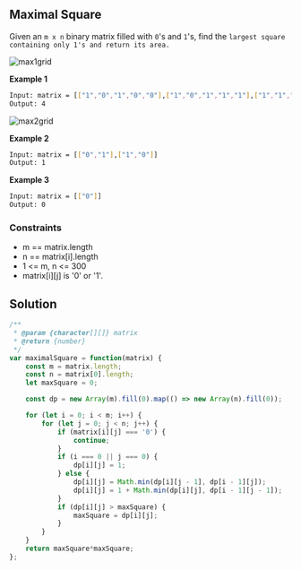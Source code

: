 
##  Maximal Square

Given an ```m x n``` binary matrix filled with ```0```'s and ```1```'s, find the ```largest square containing only 1's and return its area.```

 ![max1grid](https://github.com/surshreya/leetcode-150/assets/118065908/ea74bd4b-20e2-4087-875a-a3b6215e62ce)


**Example 1**
```bash
Input: matrix = [["1","0","1","0","0"],["1","0","1","1","1"],["1","1","1","1","1"],["1","0","0","1","0"]]
Output: 4
```

![max2grid](https://github.com/surshreya/leetcode-150/assets/118065908/47446240-b28e-4a20-b33b-acd1c18c4490)

**Example 2**
```bash
Input: matrix = [["0","1"],["1","0"]]
Output: 1
```

**Example 3**
```bash
Input: matrix = [["0"]]
Output: 0
```

### Constraints

- m == matrix.length
- n == matrix[i].length
- 1 <= m, n <= 300
- matrix[i][j] is '0' or '1'.
 
## Solution

```javascript
/**
 * @param {character[][]} matrix
 * @return {number}
 */
var maximalSquare = function(matrix) {
    const m = matrix.length;
    const n = matrix[0].length;
    let maxSquare = 0;

    const dp = new Array(m).fill(0).map(() => new Array(n).fill(0));

    for (let i = 0; i < m; i++) {
        for (let j = 0; j < n; j++) {
            if (matrix[i][j] === '0') {
                continue;
            }
            if (i === 0 || j === 0) {
                dp[i][j] = 1;
            } else {
                dp[i][j] = Math.min(dp[i][j - 1], dp[i - 1][j]);
                dp[i][j] = 1 + Math.min(dp[i][j], dp[i - 1][j - 1]);
            }
            if (dp[i][j] > maxSquare) {
                maxSquare = dp[i][j];
            }
        }
    }
    return maxSquare*maxSquare;
};
    
```

